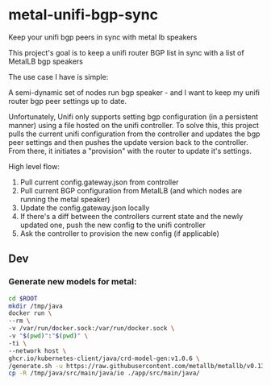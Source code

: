 # metal-unifi-bgp-sync
Keep your unifi bgp peers in sync with metal lb speakers

This project's goal is to keep a unifi router BGP list in sync with a list of MetalLB bgp speakers

The use case I have is simple:

A semi-dynamic set of nodes run bgp speaker - and I want to keep my unifi router bgp peer settings up to date.

Unfortunately, Unifi only supports setting bgp configuration (in a persistent manner) using a file hosted on the unifi controller. To solve this, this project pulls the current unifi configuration from the controller and updates the bgp peer settings and then pushes the update version back to the controller. From there, it initiates a "provision" with the router to update it's settings.

High level flow:

1. Pull current config.gateway.json from controller
2. Pull current BGP configuration from MetalLB (and which nodes are running the metal speaker)
3. Update the config.gateway.json locally
4. If there's a diff between the controllers current state and the newly updated one, push the new config to the unifi controller
5. Ask the controller to provision the new config (if applicable)



## Dev

### Generate new models for metal:
```sh
cd $ROOT
mkdir /tmp/java
docker run \
--rm \
-v /var/run/docker.sock:/var/run/docker.sock \
-v "$(pwd)":"$(pwd)" \
-ti \
--network host \
ghcr.io/kubernetes-client/java/crd-model-gen:v1.0.6 \
/generate.sh -u https://raw.githubusercontent.com/metallb/metallb/v0.13.7/config/manifests/metallb-native.yaml -n io.metallb -p io.metallb.generated -o "$(pwd)"
cp -R /tmp/java/src/main/java/io ./app/src/main/java/
```